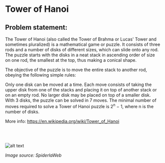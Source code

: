 # Tower of Hanoi 

## Problem statement:

The Tower of Hanoi (also called the Tower of Brahma or Lucas' Tower and sometimes pluralized) is a mathematical game or puzzle. It consists of three rods and a number of disks of different sizes, which can slide onto any rod. The puzzle starts with the disks in a neat stack in ascending order of size on one rod, the smallest at the top, thus making a conical shape.

The objective of the puzzle is to move the entire stack to another rod, obeying the following simple rules:

Only one disk can be moved at a time.
Each move consists of taking the upper disk from one of the stacks and placing it on top of another stack or on an empty rod.
No larger disk may be placed on top of a smaller disk.
With 3 disks, the puzzle can be solved in 7 moves. The minimal number of moves required to solve a Tower of Hanoi puzzle is 2<sup>n</sup> − 1, where n is the number of disks.

More info: https://en.wikipedia.org/wiki/Tower_of_Hanoi


 <br /> 
 <br /> 


![alt text](https://i0.wp.com/spiderlabweb.com/wp-content/uploads/2017/03/TowerOfHanoi.png?fit=454%2C201&ssl=1)

*Image source: SpiderlaWeb*


